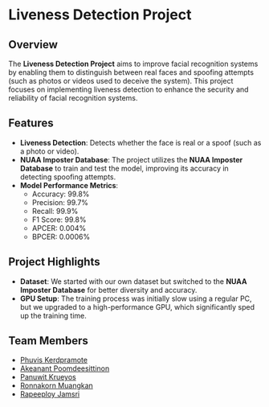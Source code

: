 # Liveness Detection Project

## Overview

The **Liveness Detection Project** aims to improve facial recognition systems by enabling them to distinguish between real faces and spoofing attempts (such as photos or videos used to deceive the system). This project focuses on implementing liveness detection to enhance the security and reliability of facial recognition systems.

## Features

- **Liveness Detection**: Detects whether the face is real or a spoof (such as a photo or video).
- **NUAA Imposter Database**: The project utilizes the **NUAA Imposter Database** to train and test the model, improving its accuracy in detecting spoofing attempts.
- **Model Performance Metrics**:
  - Accuracy: 99.8%
  - Precision: 99.7%
  - Recall: 99.9%
  - F1 Score: 99.8%
  - APCER: 0.004%
  - BPCER: 0.0006%

## Project Highlights

- **Dataset**: We started with our own dataset but switched to the **NUAA Imposter Database** for better diversity and accuracy.
- **GPU Setup**: The training process was initially slow using a regular PC, but we upgraded to a high-performance GPU, which significantly sped up the training time.

## Team Members

- [Phuvis Kerdpramote](https://github.com/Gal1leo2)  
- [Akeanant Poomdeesittinon](https://github.com/tony219y)  
- [Panuwit Krueyos](https://github.com/)  
- [Ronnakorn Muangkan](https://github.com/)  
- [Rapeeploy Jamsri](https://github.com/rapeeploy)
